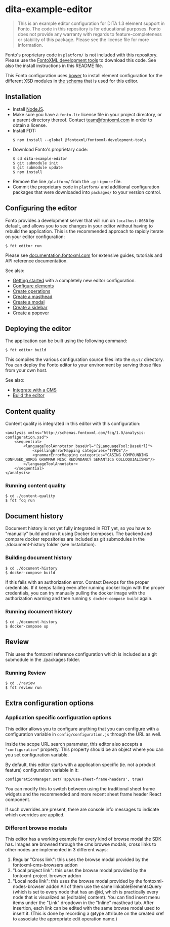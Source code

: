 # dita-example-editor

> This is an example editor configuration for DITA 1.3 element support in Fonto. The code in this repository is for
  educational purposes. Fonto does not provide any warranty with regards to feature-completeness or stability of this
  package. Please see the license file for more information.

Fonto's proprietary code in `platform/` is not included with this repository. Please use the [FontoXML
development tools](https://www.npmjs.com/package/@fontoxml/fontoxml-development-tools) to download this code. See also
the install instructions in this README file.

This Fonto configuration uses [bower](https://bower.io) to install element configuration for the different XSD modules
in [the schema](https://github.com/fontoxml/dita-example-schema-bundle) that is used for this editor.


## Installation

- Install [NodeJS](https://nodejs.org).
- Make sure you have a `fonto.lic` license file in your project directory, or a parent directory thereof. Contact
  [team@fontoxml.com](team@fontoxml.com) in order to obtain a license.
- Install FDT:
  ```
  $ npm install --global @fontoxml/fontoxml-development-tools
  ```
- Download Fonto's proprietary code:
  ```
  $ cd dita-example-editor
  $ git submodule init
  $ git submodule update
  $ npm install
  ```
- Remove the line `/platform/` from the `.gitignore` file.
- Commit the proprietary code in `platform/` and additional configuration packages that were downloaded into `packages/`
  to your version control.


## Configuring the editor

Fonto provides a development server that will run on `localhost:8080` by default, and allows you to see changes in your
editor without having to rebuild the application. This is the recommended approach to rapidly iterate on your editor
configuration:

```
$ fdt editor run
```

Please see [documentation.fontoxml.com](https://documentation.fontoxml.com/) for extensive guides, tutorials and API
reference documentation.

See also:
- [Getting started](https://documentation.fontoxml.com/editor/latest/getting-started-30015568.html) with a completely
  new editor configuration.
- [Configure elements](https://documentation.fontoxml.com/editor/latest/configure-elements-30024973.html)
- [Create operations](https://documentation.fontoxml.com/editor/latest/create-operations-30015649.html)
- [Create a masthead](https://documentation.fontoxml.com/editor/latest/create-a-masthead-30015704.html)
- [Create a modal](https://documentation.fontoxml.com/editor/latest/create-a-modal-25591873.html)
- [Create a sidebar](https://documentation.fontoxml.com/editor/latest/create-a-sidebar-25591877.html)
- [Create a popover](https://documentation.fontoxml.com/editor/latest/create-a-popover-30032241.html)


## Deploying the editor

The application can be built using the following command:

```
$ fdt editor build
```

This compiles the various configuration source files into the `dist/` directory. You can deploy the Fonto editor to your
environment by serving those files from your own host.

See also:

- [Integrate with a CMS](https://documentation.fontoxml.com/editor/latest/integrate-with-a-cms-3099086.html)
- [Build the editor](https://documentation.fontoxml.com/editor/latest/build-the-editor-25591923.html)


## Content quality

Content quality is integrated in this editor with this configuration:
```
<analysis xmlns="http://schemas.fontoxml.com/fcq/1.0/analysis-configuration.xsd">
	<sequential>
		<languageToolAnnotator baseUrl="{$LanguageTool:BaseUrl}">
			<spellingErrorMapping categories="TYPOS"/>
			<grammarErrorMapping categories="CASING COMPOUNDING CONFUSED_WORDS GRAMMAR MISC REDUNDANCY SEMANTICS COLLOQUIALISMS"/>
		</languageToolAnnotator>
	</sequential>
</analysis>
```


### Running content quality

```
$ cd ./content-quality
$ fdt fcq run
```


## Document history

Document history is not yet fully integrated in FDT yet, so you have to "manually" build and run it
using Docker (compose).
The backend and compare docker repositories are included as git submodules in the ./document-history
folder (see Installation).


### Building document history

```
$ cd ./document-history
$ docker-compose build
```

If this fails with an authorization error. Contact Devops for the proper credentials.
If it keeps failing even after running docker login with the proper credentials, you can try
manually pulling the docker image with the authorization warning and then running
`$ docker-compose build` again.


### Running document history

```
$ cd ./document-history
$ docker-compose up
```


## Review

This uses the fontoxml reference configuration which is included as a git submodule in the
./packages folder.


### Running Review

```
$ cd ./review
$ fdt review run
```


## Extra configuration options

### Application specific configuration options
This editor allows you to configure anything that you can configure with a configuration variable in
`config/configuration.js` through the URL as well.

Inside the scope URL search parameter, this editor also accepts a `"configuration"` property. This property should be an
object where you can you set configuration variable.

By default, this editor starts with a  application specific (ie. not a product feature) configuration variable in it:
```
configurationManager.set('app/use-sheet-frame-headers', true)
```

You can modify this to switch between using the traditional sheet frame widgets and the recommended and more recent
sheet frame header React component.

If such overrides are present, there are console info messages to indicate which overrides are applied.


### Different browse modals

This editor has a working example for every kind of browse modal the SDK has.
Images are browsed through the cms browse modals, cross links to other nodes are implemented in
3 different ways:
1. Regular "Cross link": this uses the browse modal provided by the fontoxml-cms-browsers addon
2. "Local project link": this uses the browse modal provided by the fontoxml-project-browser addon
3. "Local node link": this uses the browse modal provided by the fontoxml-nodes-browser addon
All of them use the same linkableElementsQuery (which is set to every node that has an @id, which is
practically every node that is visualized as [editable] content).
You can find insert menu items under the "Link" dropdown in the "Inline" masthead tab.
After insertion, each link can be edited with the same browse modal used to insert it.
(This is done by recording a @type attribute on the created xref to associate the appropriate edit
operation name.)